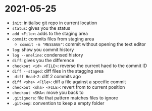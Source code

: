 # 2021-05-25

- `init`: initialise git repo in current location
- `status`: gives you the status
- `add <File>`: adds <FILE> to the staging area
- `commit`: commits files from staging area
	- `commit -m "MESSAGE"`: commit without opening the text editor
- `log`: show you commit history
- `log --oneline`: condensed history
- `diff`: gives you the difference
- `checkout <id> <FILE>`: reverse the current haed to the commit ID
- `diff --staged`: diff files in the stagging area
- ` diff Head~2`: diff 2 commits ago
- `diff <sha> <File>`: diff a file against a specific commit 
-  `checkout <sha> <FILE>`: revert <FILE> from <SHA> to current position
  - `checkout <SHA>`: move you back to <SHA>
- `.gitignore`: file that pattern matches files to ignore
- `.gitkeep`: convention to keep a empty folder
 
